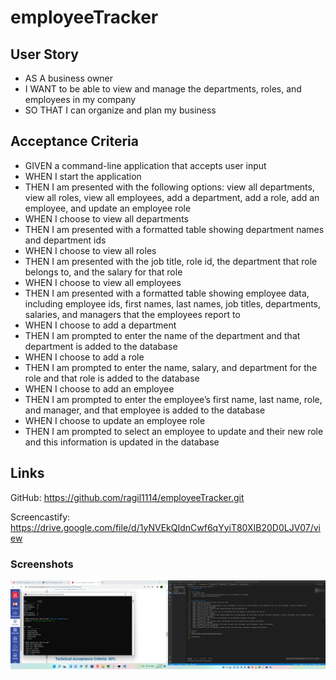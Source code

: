 # employeeTracker

## User Story
- AS A business owner
- I WANT to be able to view and manage the departments, roles, and employees in my company
- SO THAT I can organize and plan my business


## Acceptance Criteria
- GIVEN a command-line application that accepts user input
- WHEN I start the application
- THEN I am presented with the following options: view all departments, view all roles, view all employees, add a department, add a role, add an employee, and update an employee role
- WHEN I choose to view all departments
- THEN I am presented with a formatted table showing department names and department ids
- WHEN I choose to view all roles
- THEN I am presented with the job title, role id, the department that role belongs to, and the salary for that role
- WHEN I choose to view all employees
- THEN I am presented with a formatted table showing employee data, including employee ids, first names, last names, job titles, departments, salaries, and managers that the employees report to
- WHEN I choose to add a department
- THEN I am prompted to enter the name of the department and that department is added to the database
- WHEN I choose to add a role
- THEN I am prompted to enter the name, salary, and department for the role and that role is added to the database
- WHEN I choose to add an employee
- THEN I am prompted to enter the employee’s first name, last name, role, and manager, and that employee is added to the database
- WHEN I choose to update an employee role
- THEN I am prompted to select an employee to update and their new role and this information is updated in the database

## Links
GitHub:
https://github.com/ragil1114/employeeTracker.git

Screencastify:
https://drive.google.com/file/d/1yNVEkQIdnCwf6qYyiT80XIB20D0LJV07/view

### Screenshots
![demo](https://github.com/ragil1114/employeeTracker/blob/main/assets/images/demo.png)
